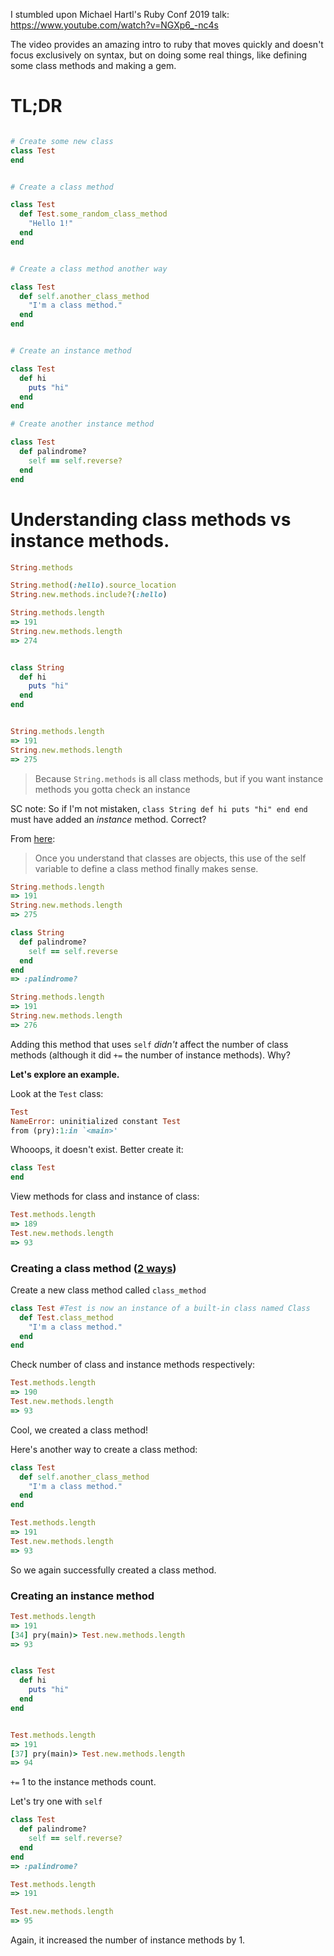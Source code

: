 
I stumbled upon Michael Hartl's Ruby Conf 2019 talk: https://www.youtube.com/watch?v=NGXp6_-nc4s

The video provides an amazing intro to ruby that moves quickly and doesn't focus exclusively on syntax, but on doing some real things, like defining some class methods and making a gem. 



# TL;DR


```rb

# Create some new class
class Test
end


# Create a class method

class Test
  def Test.some_random_class_method
    "Hello 1!"
  end
end


# Create a class method another way

class Test
  def self.another_class_method
    "I'm a class method."
  end
end


# Create an instance method

class Test
  def hi
    puts "hi"
  end
end

# Create another instance method

class Test
  def palindrome?
    self == self.reverse?
  end  
end  


```















# Understanding class methods vs instance methods. 

```rb
String.methods

String.method(:hello).source_location
String.new.methods.include?(:hello)
```





```rb
String.methods.length
=> 191
String.new.methods.length
=> 274


class String
  def hi
    puts "hi"
  end
end


String.methods.length
=> 191
String.new.methods.length
=> 275
```


> Because `String.methods` is all class methods, but if you want instance methods you gotta check an instance

SC note: So if I'm not mistaken, `class String def hi puts "hi" end end` must have added an *instance* method. Correct? 




From [here](https://www.rubyfleebie.com/2007/04/09/understanding-class-methods-in-ruby/):

> Once you understand that classes are objects, this use of the self variable to define a class method finally makes sense.




```rb
String.methods.length
=> 191
String.new.methods.length
=> 275

class String
  def palindrome?
    self == self.reverse
  end  
end  
=> :palindrome?

String.methods.length
=> 191
String.new.methods.length
=> 276
```

Adding this method that uses `self` *didn't* affect the number of class methods (although it did `+=` the number of instance methods). Why? 



**Let's explore an example.** 

Look at the `Test` class:

```rb
Test
NameError: uninitialized constant Test
from (pry):1:in `<main>'
```
Whooops, it doesn't exist. Better create it:


```rb
class Test
end
```


View methods for class and instance of class:

```rb
Test.methods.length
=> 189
Test.new.methods.length
=> 93
```

### Creating a **class** method ([2 ways](https://www.rubyfleebie.com/2007/04/09/understanding-class-methods-in-ruby/))

Create a new class method called `class_method`

```rb
class Test #Test is now an instance of a built-in class named Class
  def Test.class_method
    "I'm a class method."
  end
end
```

Check number of class and instance methods respectively:

```rb
Test.methods.length
=> 190
Test.new.methods.length
=> 93
```


Cool, we created a class method! 


Here's another way to create a class method:

```rb
class Test
  def self.another_class_method
    "I'm a class method."
  end
end
```


```rb
Test.methods.length
=> 191
Test.new.methods.length
=> 93
```

So we again successfully created a class method. 



### Creating an **instance** method


```rb
Test.methods.length
=> 191
[34] pry(main)> Test.new.methods.length
=> 93


class Test
  def hi
    puts "hi"
  end
end


Test.methods.length
=> 191
[37] pry(main)> Test.new.methods.length
=> 94
```

`+=` 1 to the instance methods count. 

Let's try one with `self`

```rb
class Test
  def palindrome?
    self == self.reverse?
  end  
end  
=> :palindrome?

Test.methods.length
=> 191

Test.new.methods.length
=> 95

```

Again, it increased the number of instance methods by 1. 














